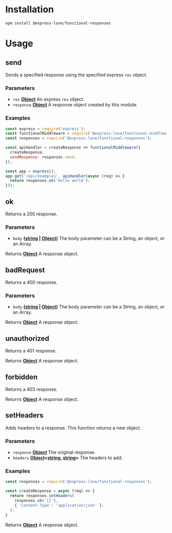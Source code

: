 # Installation

    npm install @express-love/functional-responses

# Usage

<!-- Generated by documentation.js. Update this documentation by updating the source code. -->

## send

Sends a specified response using the specified express `res` object.

### Parameters

-   `res` **[Object](https://developer.mozilla.org/docs/Web/JavaScript/Reference/Global_Objects/Object)** An express `res` object.
-   `response` **[Object](https://developer.mozilla.org/docs/Web/JavaScript/Reference/Global_Objects/Object)** A response object created by this module.

### Examples

```javascript
const express = require('express');
const functionalMiddleware = require('@express-love/functional-middleware');
const responses = require('@express-love/functional-responses');

const apiHandler = createResponse => functionalMiddleware({
  createResponse,
  sendResponse: responses.send,
});

const app = express();
app.get('/api/examples', apiHandler(async (req) => {
  return responses.ok('hello world');
}));
```

## ok

Returns a 200 response.

### Parameters

-   `body` **([string](https://developer.mozilla.org/docs/Web/JavaScript/Reference/Global_Objects/String) \| [Object](https://developer.mozilla.org/docs/Web/JavaScript/Reference/Global_Objects/Object))** The body parameter can be a String, an object,
    or an Array.

Returns **[Object](https://developer.mozilla.org/docs/Web/JavaScript/Reference/Global_Objects/Object)** A response object.

## badRequest

Returns a 400 response.

### Parameters

-   `body` **([string](https://developer.mozilla.org/docs/Web/JavaScript/Reference/Global_Objects/String) \| [Object](https://developer.mozilla.org/docs/Web/JavaScript/Reference/Global_Objects/Object))** The body parameter can be a String, an object,
    or an Array.

Returns **[Object](https://developer.mozilla.org/docs/Web/JavaScript/Reference/Global_Objects/Object)** A response object.

## unauthorized

Returns a 401 response.

Returns **[Object](https://developer.mozilla.org/docs/Web/JavaScript/Reference/Global_Objects/Object)** A response object.

## forbidden

Returns a 403 response.

Returns **[Object](https://developer.mozilla.org/docs/Web/JavaScript/Reference/Global_Objects/Object)** A response object.

## setHeaders

Adds headers to a response. This function returns a new object.

### Parameters

-   `response` **[Object](https://developer.mozilla.org/docs/Web/JavaScript/Reference/Global_Objects/Object)** The original response.
-   `headers` **[Object](https://developer.mozilla.org/docs/Web/JavaScript/Reference/Global_Objects/Object)&lt;[string](https://developer.mozilla.org/docs/Web/JavaScript/Reference/Global_Objects/String), [string](https://developer.mozilla.org/docs/Web/JavaScript/Reference/Global_Objects/String)>** The headers to add.

### Examples

```javascript
const responses = require('@express-love/functional-responses');

const createResponse = async (req) => {
  return responses.setHeaders(
    responses.ok('{}'),
    { 'Content-Type': 'application/json' },
  );
}
```

Returns **[Object](https://developer.mozilla.org/docs/Web/JavaScript/Reference/Global_Objects/Object)** A response object.
